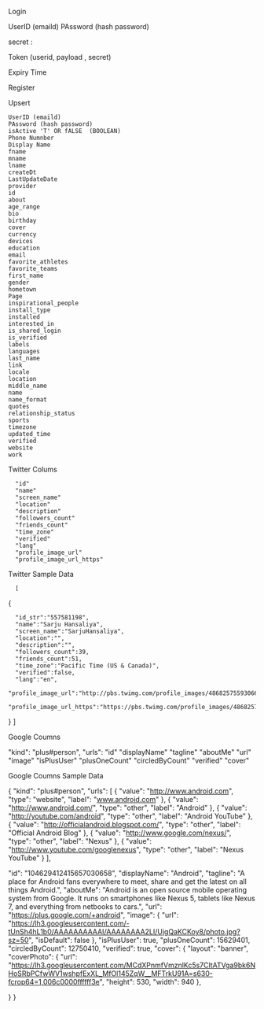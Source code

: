 Login

UserID (emaild) 
PAssword (hash password)


secret : 

Token (userid, payload , secret) 

Expiry Time




Register




Upsert

```
UserID (emaild) 
PAssword (hash password)
isActive 'T' OR fALSE  (BOOLEAN) 
Phone Numnber
Display Name
fname
mname
lname
createDt
LastUpdateDate
provider
id
about
age_range
bio
birthday
cover
currency
devices
education
email
favorite_athletes
favorite_teams
first_name
gender
hometown
Page
inspirational_people
install_type
installed
interested_in
is_shared_login
is_verified
labels
languages
last_name
link
locale
location
middle_name
name
name_format
quotes
relationship_status
sports
timezone
updated_time
verified
website
work
```

Twitter Colums 

      "id"
      "name"
      "screen_name"
      "location"
      "description"
      "followers_count"
      "friends_count"
      "time_zone"
      "verified"
      "lang"
      "profile_image_url"
      "profile_image_url_https"
      
Twitter Sample Data

      [
   {
      
      "id_str":"557581198",
      "name":"Sarju Hansaliya",
      "screen_name":"SarjuHansaliya",
      "location":"",
      "description":"",
      "followers_count":39,
      "friends_count":51,
      "time_zone":"Pacific Time (US & Canada)",
      "verified":false,
      "lang":"en",
      "profile_image_url":"http://pbs.twimg.com/profile_images/486825755930664960/YYJQv3OD_normal.jpeg",
      "profile_image_url_https":"https://pbs.twimg.com/profile_images/486825755930664960/YYJQv3OD_normal.jpeg"
    
   }
]





Google Coumns

 "kind": "plus#person",
  "urls":
  "id"
 "displayName"
 "tagline"
 "aboutMe"
 "url"
 "image"
 "isPlusUser"
 "plusOneCount"
 "circledByCount"
  "verified"
 "cover"




Google Coumns Sample Data

{
 "kind": "plus#person",
  "urls": [
  {
   "value": "http://www.android.com",
   "type": "website",
   "label": "www.android.com"
  },
  {
   "value": "http://www.android.com/",
   "type": "other",
   "label": "Android"
  },
  {
   "value": "http://youtube.com/android",
   "type": "other",
   "label": "Android YouTube"
  },
  {
   "value": "http://officialandroid.blogspot.com/",
   "type": "other",
   "label": "Official Android Blog"
  },
  {
   "value": "http://www.google.com/nexus/",
   "type": "other",
   "label": "Nexus"
  },
  {
   "value": "http://www.youtube.com/googlenexus",
   "type": "other",
   "label": "Nexus YouTube"
  }
 ],
 
 "id": "104629412415657030658",
 "displayName": "Android",
 "tagline": "A place for Android fans everywhere to meet, share and get the latest on all things Android.",
 "aboutMe": "Android is an open source mobile operating system from Google. It runs on smartphones like Nexus 5, tablets like Nexus 7, and everything from netbooks to cars.",
 "url": "https://plus.google.com/+android",
 "image": {
  "url": "https://lh3.googleusercontent.com/-tUnSh4hL1b0/AAAAAAAAAAI/AAAAAAAA2LI/UjgQaKCKoy8/photo.jpg?sz=50",
  "isDefault": false
 },
 "isPlusUser": true,
 "plusOneCount": 15629401,
 "circledByCount": 12750410,
 "verified": true,
 "cover": {
  "layout": "banner",
  "coverPhoto": {
   "url": "https://lh3.googleusercontent.com/MCdXPnmfVmznlKc5s7CltATVga9bk6NHoSRbPCfwWV1wshpfExXL_MfOl145ZqW__MFTrkU91A=s630-fcrop64=1,006c0000ffffff3e",
   "height": 530,
   "width": 940
  },

 }
}

